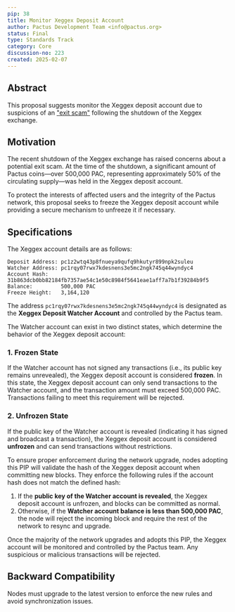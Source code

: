 ```yaml
---
pip: 38
title: Monitor Xeggex Deposit Account
author: Pactus Development Team <info@pactus.org>
status: Final
type: Standards Track
category: Core
discussion-no: 223
created: 2025-02-07
---
```


## Abstract

This proposal suggests monitor the Xeggex deposit account due to suspicions of an
["exit scam"](https://en.wikipedia.org/wiki/Exit_scam) following the shutdown of the Xeggex exchange.

## Motivation

The recent shutdown of the Xeggex exchange has raised concerns about a potential exit scam.
At the time of the shutdown, a significant amount of Pactus coins—over 500,000 PAC,
representing approximately 50% of the circulating supply—was held in the Xeggex deposit account.

To protect the interests of affected users and the integrity of the Pactus network,
this proposal seeks to freeze the Xeggex deposit account while providing a secure mechanism
to unfreeze it if necessary.

## Specifications

The Xeggex account details are as follows:

```text
Deposit Address: pc1z2wtq43p8fnueya9qufq9hkutyr899npk2suleu
Watcher Address: pc1rqy07rwx7kdesnens3e5mc2ngk745q44wyndyc4
Account Hash:    31b863dcb0bb82184fb7357ae54c1e50c8984f5641eae1aff7a7b1f39284b9f5
Balance:         500,000 PAC
Freeze Height:   3,164,120
```

The address `pc1rqy07rwx7kdesnens3e5mc2ngk745q44wyndyc4` is designated as the
**Xeggex Deposit Watcher Account** and controlled by the Pactus team.

The Watcher account can exist in two distinct states, which determine the behavior of the Xeggex deposit account:

### 1. Frozen State

If the Watcher account has not signed any transactions (i.e., its public key remains unrevealed),
the Xeggex deposit account is considered **frozen**.
In this state, the Xeggex deposit account can only send transactions to the Watcher account,
and the transaction amount must exceed 500,000 PAC.
Transactions failing to meet this requirement will be rejected.

### 2. Unfrozen State

If the public key of the Watcher account is revealed (indicating it has signed and broadcast a transaction),
the Xeggex deposit account is considered **unfrozen** and can send transactions without restrictions.

To ensure proper enforcement during the network upgrade, nodes adopting this PIP will validate
the hash of the Xeggex deposit account when committing new blocks.
They enforce the following rules if the account hash does not match the defined hash:

1. If the **public key of the Watcher account is revealed**, the Xeggex deposit account is unfrozen,
   and blocks can be committed as normal.
2. Otherwise, if the **Watcher account balance is less than 500,000 PAC**,
   the node will reject the incoming block and require the rest of the network to resync and upgrade.

Once the majority of the network upgrades and adopts this PIP, the Xeggex account will be monitored
and controlled by the Pactus team. Any suspicious or malicious transactions will be rejected.

## Backward Compatibility

Nodes must upgrade to the latest version to enforce the new rules and avoid synchronization issues.
